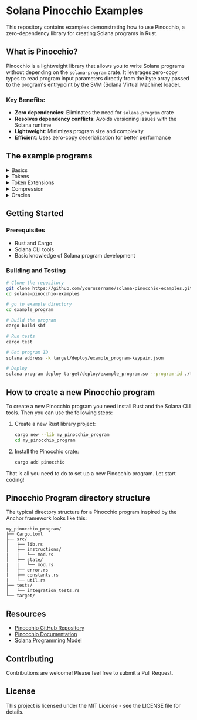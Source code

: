 # Solana Pinocchio Examples

This repository contains examples demonstrating how to use Pinocchio, a zero-dependency library for creating Solana programs in Rust.

## What is Pinocchio?

Pinocchio is a lightweight library that allows you to write Solana programs without depending on the `solana-program` crate. It leverages zero-copy types to read program input parameters directly from the byte array passed to the program's entrypoint by the SVM (Solana Virtual Machine) loader.

### Key Benefits:

- **Zero dependencies**: Eliminates the need for `solana-program` crate
- **Resolves dependency conflicts**: Avoids versioning issues with the Solana runtime
- **Lightweight**: Minimizes program size and complexity
- **Efficient**: Uses zero-copy deserialization for better performance

## The example programs

<details>
  <summary>Basics</summary>

### Hello world

[Hello World on Solana! A minimal program that logs a greeting.](./basics/hello-solana)

### Account-data

[Store and retrieve data using Solana accounts.](./basics/account-data)

### Storing global state - Counter

[Use a PDA to store global state, making a counter that increments when called.](./basics/counter)

### Saving per-user state - Favorites

[Save and update per-user state on the blockchain, ensuring users can only update their own information.](./basics/favorites)

### Checking Instruction Accounts

[Check that the accounts provided in incoming instructions meet particular criteria.](./basics/checking-accounts)

### Closing Accounts

[Close an account and get the Lamports back.](./basics/close-account)

### Creating Accounts

[Make new accounts on the blockchain.](./basics/create-account)

### Cross program invocations

[Invoke an instruction handler from one onchain program in another onchain program.](./basics/cross-program-invocation)

### PDA rent-payer

[Use a PDA to pay the rent for the creation of a new account.](./basics/pda-rent-payer)

### Processing instructions

[Add parameters to an instruction handler and use them.](./basics/processing-instructions)

### Storing date in program derived addresses

[Store and retrieve state in Solana.](./basics/program-derived-addresses)

### Handling accounts that expand in size

[How to store state that changes size in Solana.](./basics/realloc)

### Calculating account size to determine rent

[Determine the necessary minimum rent by calculating an account's size.](./basics/rent)

### Laying out larger programs

[Layout larger Solana onchain programs.](./basics/repository-layout)

### Transferring SOL

[Send SOL between two accounts.](./basics/transfer-sol)

</details>
<details>
  <summary>Tokens</summary>

### Creating tokens

[Create a token on Solana with a token symbol and icon.](./tokens/create-token)

### Minting NFTS

[Mint an NFT from inside your own onchain program using the Token and Metaplex Token Metadata programs.](./tokens/nft-minter) Reminder: you don't need your own program just to mint an NFT, see the note at the top of this README.

### Minting a token from inside a program

[Mint a Token from inside your own onchain program using the Token program.](./tokens/spl-token-minter) Reminder: you don't need your own program just to mint an NFT, see the note at the top of this README.

### Transferring Tokens

[Transfer tokens between accounts](./tokens/transfer-tokens)

### Allowing users to swap digital assets - Escrow

[Allow two users to swap digital assets with each other, each getting 100% of what the other has offered due to the power of decentralization!](./tokens/escrow)

### Minting a token from inside a program with a PDA as the mint authority

[Mint a Token from inside your own onchain program using the Token program.](./tokens/pda-mint-authority) Reminder: you don't need your own program just to mint an NFT, see the note at the top of this README.

### Creating an Automated Market Maker

[Create liquidity pools to allow trading of new digital assets and allows users that provide liquidity to be rewarded by creating an Automated Market Maker.](./tokens/token-swap)

</details>

<details>

  <summary>Token Extensions</summary>

### Basics - create token mints, mint tokens, and transfer tokens with Token Extensions

[Create token mints, mint tokens, and transferr tokens using Token Extensions.](./tokens/token-2022/basics)

### Preventing CPIs with CPI guard

[Enable CPI guard to prevents certain token action from occurring within CPI (Cross-Program Invocation).](./tokens/token-2022/cpi-guard)

### Using default account state

[Create new token accounts that are frozen by default.](./tokens/token-2022/default-account-state)

### Grouping tokens

[Create tokens that belong to larger groups of tokens using the Group Pointer extension.](./tokens/token-2022/group)

### Creating token accounts whose owner cannot be changed

[Create tokens whose owning program cannot be changed.](./tokens/token-2022/immutable-owner)

### Interest bearing tokens

[Create tokens that show an 'interest' calculation.](./tokens/token-2022/interest-bearing)

### Requiring transactions to include descriptive memos

[Create tokens where transfers must have a memo describing the transaction attached.](./tokens/token-2022/memo-transfer)

### Adding on-chain metadata to the token mint

[Create tokens that store their onchain metadata inside the token mint, without needing to use or pay for additional programs.](./tokens/token-2022/metadata)

### Allow a designedated account to close a mint

[Allow a designated account to close a Mint.](./tokens/token-2022/mint-close-authority)

### Usng multiple token extensions

[Use multiple Token Extensions at once.](./tokens/token-2022/multiple-extensions)

### Non-transferrable - create tokens that can't be transferred.

[Create tokens that cannot be transferred.](./tokens/token-2022/non-transferable)

### Permanent Delegate - Create tokens permanently under the control of a particular account

[Create tokens that remain under the control of an account, even when transferred elsewhere.](./tokens/token-2022/permanent-delegate)

### Create tokens with a transfer-fee.

[Create tokens with an inbuilt transfer fee.](./tokens/token-2022/transfer-fee)

</details>
<details>

<summary>Compression</summary>

### Cnft-burn

[Burn compressed NFTs.](./compression/cnft-burn)

### Cnft-vault

[Store Metaplex compressed NFTs inside a PDA.](./compression/cnft-vault)

### Cutils

[Work with Metaplex compressed NFTs.](./compression/cutils)

</details>

<details>

<summary>Oracles</summary>

### pyth

[Use a data source for offchain data (called an Oracle) to perform activities onchain.](./oracles/pyth)

</details>

## Getting Started

### Prerequisites

- Rust and Cargo
- Solana CLI tools
- Basic knowledge of Solana program development

### Building and Testing

```bash
# Clone the repository
git clone https://github.com/yourusername/solana-pinocchio-examples.git
cd solana-pinocchio-examples

# go to example directory
cd example_program

# Build the program
cargo build-sbf

# Run tests
cargo test

# Get program ID
solana address -k target/deploy/example_program-keypair.json

# Deploy
solana program deploy target/deploy/example_program.so --program-id ./target/deploy/example_program-keypair.json
```

## How to create a new Pinocchio program

To create a new Pinocchio program you need install Rust and the Solana CLI tools. Then you can use the following steps:

1. Create a new Rust library project:
   ```bash
   cargo new --lib my_pinocchio_program
   cd my_pinocchio_program
   ```
2. Install the Pinocchio crate:
   ```bash
   cargo add pinocchio
   ```

That is all you need to do to set up a new Pinocchio program. Let start coding!

## Pinocchio Program directory structure

<!-- cấu trúc thư mục lấy cảm hứng từ anchor multiple template -->

The typical directory structure for a Pinocchio program inspired by the Anchor framework looks like this:

```
my_pinocchio_program/
├── Cargo.toml
├── src/
│   ├── lib.rs
│   ├── instructions/
|   |   └── mod.rs
│   ├── state/
|   |   └── mod.rs
│   ├── error.rs
|   ├── constants.rs
|   └── util.rs
├── tests/
│   └── integration_tests.rs
└── target/
```

## Resources

- [Pinocchio GitHub Repository](https://github.com/anza-xyz/pinocchio)
- [Pinocchio Documentation](https://docs.rs/pinocchio)
- [Solana Programming Model](https://docs.solana.com/developing/programming-model/overview)

## Contributing

Contributions are welcome! Please feel free to submit a Pull Request.

## License

This project is licensed under the MIT License - see the LICENSE file for details.
